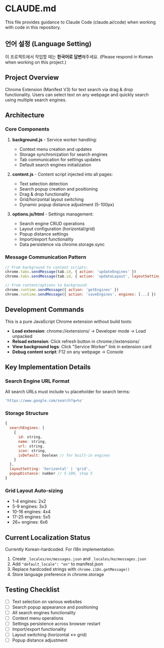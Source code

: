 # CLAUDE.md

This file provides guidance to Claude Code (claude.ai/code) when working with code in this repository.

## 언어 설정 (Language Setting)
이 프로젝트에서 작업할 때는 **한국어로 답변**해주세요. (Please respond in Korean when working on this project.)

## Project Overview
Chrome Extension (Manifest V3) for text search via drag & drop functionality. Users can select text on any webpage and quickly search using multiple search engines.

## Architecture

### Core Components
1. **background.js** - Service worker handling:
   - Context menu creation and updates
   - Storage synchronization for search engines
   - Tab communication for settings updates
   - Default search engines initialization

2. **content.js** - Content script injected into all pages:
   - Text selection detection
   - Search popup creation and positioning
   - Drag & drop functionality
   - Grid/horizontal layout switching
   - Dynamic popup distance adjustment (5-100px)

3. **options.js/html** - Settings management:
   - Search engine CRUD operations
   - Layout configuration (horizontal/grid)
   - Popup distance settings
   - Import/export functionality
   - Data persistence via chrome.storage.sync

### Message Communication Pattern
```javascript
// From background to content scripts:
chrome.tabs.sendMessage(tab.id, { action: 'updateEngines' })
chrome.tabs.sendMessage(tab.id, { action: 'updateLayout', layoutSetting: value })

// From content/options to background:
chrome.runtime.sendMessage({ action: 'getEngines' })
chrome.runtime.sendMessage({ action: 'saveEngines', engines: [...] })
```

## Development Commands
This is a pure JavaScript Chrome extension without build tools:
- **Load extension**: chrome://extensions/ → Developer mode → Load unpacked
- **Reload extension**: Click refresh button in chrome://extensions/
- **View background logs**: Click "Service Worker" link in extension card
- **Debug content script**: F12 on any webpage → Console

## Key Implementation Details

### Search Engine URL Format
All search URLs must include `%s` placeholder for search terms:
```javascript
'https://www.google.com/search?q=%s'
```

### Storage Structure
```javascript
{
  searchEngines: [
    {
      id: string,
      name: string,
      url: string,
      icon: string,
      isDefault: boolean // for built-in engines
    }
  ],
  layoutSetting: 'horizontal' | 'grid',
  popupDistance: number // 5-100, step 5
}
```

### Grid Layout Auto-sizing
- 1-4 engines: 2x2
- 5-9 engines: 3x3
- 10-16 engines: 4x4
- 17-25 engines: 5x5
- 26+ engines: 6x6

## Current Localization Status
Currently Korean-hardcoded. For i18n implementation:
1. Create `_locales/en/messages.json` and `_locales/ko/messages.json`
2. Add `"default_locale": "en"` to manifest.json
3. Replace hardcoded strings with `chrome.i18n.getMessage()`
4. Store language preference in chrome.storage

## Testing Checklist
- [ ] Text selection on various websites
- [ ] Search popup appearance and positioning
- [ ] All search engines functionality
- [ ] Context menu operations
- [ ] Settings persistence across browser restart
- [ ] Import/export functionality
- [ ] Layout switching (horizontal ↔ grid)
- [ ] Popup distance adjustment